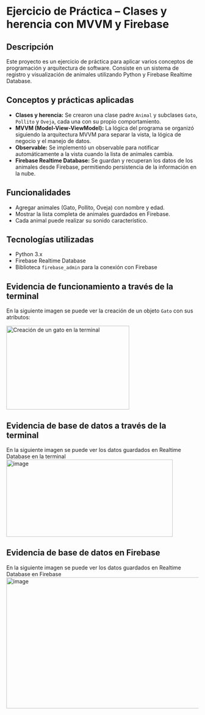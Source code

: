 # Ejercicio de Práctica – Clases y herencia con MVVM y Firebase

## Descripción
Este proyecto es un ejercicio de práctica para aplicar varios conceptos de programación y arquitectura de software. Consiste en un sistema de registro y visualización de animales utilizando Python y Firebase Realtime Database.

## Conceptos y prácticas aplicadas
- **Clases y herencia:** Se crearon una clase padre `Animal` y subclases `Gato`, `Pollito` y `Oveja`, cada una con su propio comportamiento.  
- **MVVM (Model-View-ViewModel):** La lógica del programa se organizó siguiendo la arquitectura MVVM para separar la vista, la lógica de negocio y el manejo de datos.  
- **Observable:** Se implementó un observable para notificar automáticamente a la vista cuando la lista de animales cambia.  
- **Firebase Realtime Database:** Se guardan y recuperan los datos de los animales desde Firebase, permitiendo persistencia de la información en la nube.

## Funcionalidades
- Agregar animales (Gato, Pollito, Oveja) con nombre y edad.  
- Mostrar la lista completa de animales guardados en Firebase.  
- Cada animal puede realizar su sonido característico.

## Tecnologías utilizadas
- Python 3.x  
- Firebase Realtime Database  
- Biblioteca `firebase_admin` para la conexión con Firebase  

## Evidencia de funcionamiento a través de la terminal
En la siguiente imagen se puede ver la creación de un objeto `Gato` con sus atributos:


<img width="322" height="219" alt="Creación de un gato en la terminal" src="https://github.com/user-attachments/assets/6f70953d-0e90-4bfe-ae3e-3fb41f5e4de3" />

## Evidencia de base de datos a través de la terminal
En la siguiente imagen se puede ver los datos guardados en Realtime Database en la terminal
<img width="436" height="202" alt="image" src="https://github.com/user-attachments/assets/9786d6fd-1787-4584-8068-0f3a7e91e26b" />

## Evidencia de base de datos en Firebase
En la siguiente imagen se puede ver los datos guardados en Realtime Database en Firebase 
<img width="531" height="343" alt="image" src="https://github.com/user-attachments/assets/7c4cecfd-0305-4c28-b605-36970458c12e" />




